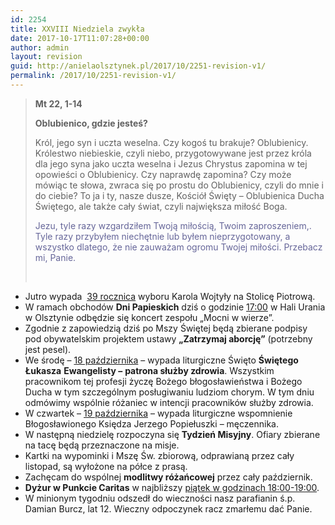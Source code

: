 ```yaml
---
id: 2254
title: XXVIII Niedziela zwykła
date: 2017-10-17T11:07:28+00:00
author: admin
layout: revision
guid: http://anielaolsztynek.pl/2017/10/2251-revision-v1/
permalink: /2017/10/2251-revision-v1/
---
```

> **Mt 22, 1-14**
> 
> **Oblubienico, gdzie jesteś?**
> 
> Król, jego syn i uczta weselna. Czy kogoś tu brakuje? Oblubienicy. Królestwo niebieskie, czyli niebo, przygotowywane jest przez króla dla jego syna jako uczta weselna i Jezus Chrystus zapomina w tej opowieści o Oblubienicy. Czy naprawdę zapomina? Czy może mówiąc te słowa, zwraca się po prostu do Oblubienicy, czyli do mnie i do ciebie? To ja i ty, nasze dusze, Kościół Święty &#8211; Oblubienica Ducha Świętego, ale także cały świat, czyli największa miłość Boga.
> 
> <span style="color: #666699;">Jezu, tyle razy wzgardziłem Twoją miłością, Twoim zaproszeniem,. Tyle razy przybyłem niechętnie lub byłem nieprzygotowany, a wszystko dlatego, że nie zauważam ogromu Twojej miłości. Przebacz mi, Panie.</span>
> 
> &nbsp;

  * Jutro wypada  <span style="text-decoration: underline;">39 rocznica</span> wyboru Karola Wojtyły na Stolicę Piotrową.
  * W ramach obchodów **Dni Papieskich** dziś o godzinie <span style="text-decoration: underline;">17:00</span> w Hali Urania w Olsztynie odbędzie się koncert zespołu „Mocni w wierze”.
  * Zgodnie z zapowiedzią dziś po Mszy Świętej będą zbierane podpisy pod obywatelskim projektem ustawy **&#8222;Zatrzymaj aborcję&#8221;** (potrzebny jest pesel).
  * We środę – <span style="text-decoration: underline;">18 października</span> – wypada liturgiczne Święto **Świętego Łukasza** **Ewangelisty –** **patrona służby zdrowia**. Wszystkim pracownikom tej profesji życzę Bożego błogosławieństwa i Bożego Ducha w tym szczególnym posługiwaniu ludziom chorym. W tym dniu odmówimy wspólnie różaniec w intencji pracowników służby zdrowia.
  * W czwartek – <span style="text-decoration: underline;">19 października</span> – wypada liturgiczne wspomnienie Błogosławionego Księdza Jerzego Popiełuszki – męczennika.
  * W następną niedzielę rozpoczyna się **Tydzień Misyjny**. Ofiary zbierane na tacę będą przeznaczone na misje.
  * Kartki na wypominki i Mszę Św. zbiorową, odprawianą przez cały listopad, są wyłożone na półce z prasą.
  * Zachęcam do wspólnej **modlitwy różańcowej** przez cały październik.
  * **Dyżur w Punkcie Caritas** w najbliższy <span style="text-decoration: underline;">piątek w godzinach 18:00-19:00</span>.
  * W minionym tygodniu odszedł do wieczności nasz parafianin ś.p. Damian Burcz, lat 12. Wieczny odpoczynek racz zmarłemu dać Panie.